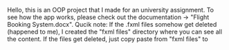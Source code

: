 Hello, this is an OOP project that I made for an university assignment. To see how the app works, please check out the documentation -> "Flight Booking System.docx".
Qucik note: If the .fxml files somehow get deleted (happened to me), I created the "fxml files" directory where you can see all the content. If the files get deleted, just copy paste from "fxml files" to  

